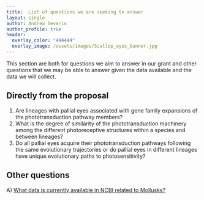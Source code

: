 ```yaml
---
title:  List of questions we are seeking to answer
layout: single
author: Andrew Severin
author_profile: true
header:
  overlay_color: "444444"
  overlay_image: /assets/images/Scallop_eyes_banner.jpg
---
```


This section are both for questions we aim to answer in our grant and other questions that we may be able to answer given the data available and the data we will collect.

## Directly from the proposal

1. Are lineages with pallial eyes associated with gene family expansions of the phototransduction pathway members?
2. What is the degree of similarity of the phototransduction machinery among the different photoreceptive structures within a species and between lineages?
3. Do all pallial eyes acquire their phototransduction pathways following the same evolutionary trajectories or do pallial eyes in different lineages have unique evolutionary paths to photosensitivity?

## Other questions


A) [  What data is currently available in NCBI related to Mollusks?](EOE/Questions/Q_A.md)
